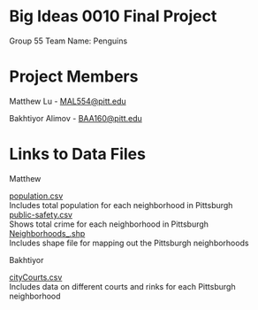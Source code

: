 # Big Ideas 0010 Final Project
Group 55
Team Name: Penguins

# Project Members
Matthew Lu - MAL554@pitt.edu 

Bakhtiyor Alimov - BAA160@pitt.edu


# Links to Data Files
Matthew

[population.csv](https://data.wprdc.org/dataset/1984-community-profiles-a-descriptive-picture-of-communities-in-allegheny-county/resource/8e2b239e-4a46-49f9-bd13-2566f3c64d28) <br>
Includes total population for each neighborhood in Pittsburgh <br>
[public-safety.csv](https://data.wprdc.org/dataset/pgh/resource/204f63f4-296f-4f1d-bbdd-946b183fa5a0) <br>
Shows total crime for each neighborhood in Pittsburgh <br>
[Neighborhoods_.shp](https://data.wprdc.org/dataset/pgh/resource/14501cb9-308d-49ce-8bbb-7933ad703fe1) <br>
Includes shape file for mapping out the Pittsburgh neighborhoods <br>

Bakhtiyor

[cityCourts.csv](https://data.wprdc.org/dataset/city-of-pittsburgh-courts/resource/a5b71bfa-840c-4c86-8f43-07a9ae854227)  
Includes data on different courts and rinks for each Pittsburgh neighborhood


